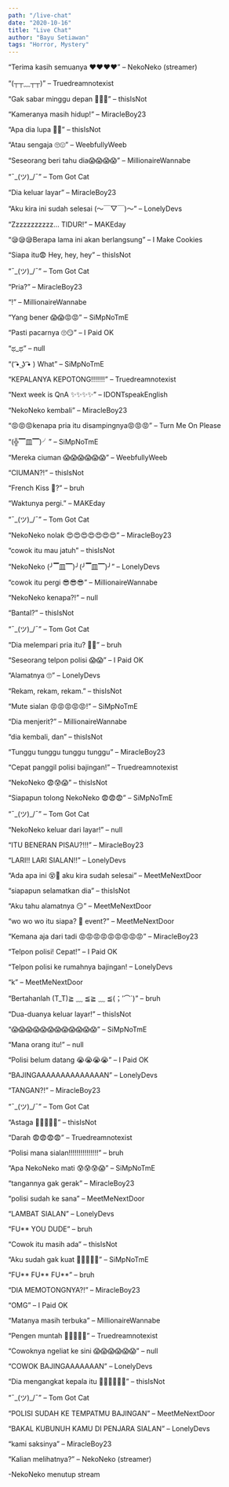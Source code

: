 ```yaml
---
path: "/live-chat"
date: "2020-10-16"
title: "Live Chat"
author: "Bayu Setiawan"
tags: "Horror, Mystery"
---
```

“Terima kasih semuanya ❤❤❤❤” – NekoNeko (streamer)

“(┬┬﹏┬┬)” – Truedreamnotexist

“Gak sabar minggu depan 👏👏👏” – thisIsNot

“Kameranya masih hidup!” – MiracleBoy23

“Apa dia lupa 🤷‍♂‍” – thisIsNot

“Atau sengaja 🙄😍” – WeebfullyWeeb

“Seseorang beri tahu dia😱😱😱😱” – MillionaireWannabe

“¯\_(ツ)_/¯” – Tom Got Cat

“Dia keluar layar” – MiracleBoy23

“Aku kira ini sudah selesai (～￣▽￣)～” – LonelyDevs

“Zzzzzzzzzzz… TIDUR!” – MAKEday

“😪😪😪Berapa lama ini akan berlangsung” – I Make Cookies

“Siapa itu😨 Hey, hey, hey” – thisIsNot

“¯\_(ツ)_/¯” – Tom Got Cat

“Pria?” – MiracleBoy23

“!” – MillionaireWannabe

“Yang bener 😱😱😡😡” – SiMpNoTmE

“Pasti pacarnya 🙄😏” – I Paid OK

“ಥ_ಥ” – null

“( ͡• ͜ʖ ͡• ) What” – SiMpNoTmE

“KEPALANYA KEPOTONG!!!!!!!” – Truedreamnotexist

“Next week is QnA ✨✨✨✨” – IDONTspeakEnglish

“NekoNeko kembali” – MiracleBoy23

“😡😡😡kenapa pria itu disampingnya😡😡😡” – Turn Me On Please

“(╬▔皿▔)╯” – SiMpNoTmE

“Mereka ciuman 😱😱😱😱😱😱” – WeebfullyWeeb

“CIUMAN?!” – thisIsNot

“French Kiss 🤔?” – bruh

“Waktunya pergi.” – MAKEday

“¯\_(ツ)_/¯” – Tom Got Cat

“NekoNeko nolak 😍😍😍😍😍😍😍” – MiracleBoy23

“cowok itu mau jatuh” – thisIsNot

“NekoNeko (╯▔皿▔)╯(╯▔皿▔)╯” – LonelyDevs

“cowok itu pergi 😎😎😎” – MillionaireWannabe

“NekoNeko kenapa?!” – null

“Bantal?” – thisIsNot

“¯\_(ツ)_/¯” – Tom Got Cat

“Dia melempari pria itu? 🤷‍♀‍” – bruh

“Seseorang telpon polisi 😱😱” – I Paid OK

“Alamatnya 🙄” – LonelyDevs

“Rekam, rekam, rekam.” – thisIsNot

“Mute sialan 😡😡😡😡😡!” – SiMpNoTmE

“Dia menjerit?” – MillionaireWannabe

“dia kembali, dan” – thisIsNot

“Tunggu tunggu tunggu tunggu” – MiracleBoy23

“Cepat panggil polisi bajingan!” – Truedreamnotexist

“NekoNeko 😨😰😱” – thisIsNot

“Siapapun tolong NekoNeko 😨😨😨” – SiMpNoTmE

“¯\_(ツ)_/¯” – Tom Got Cat

“NekoNeko keluar dari layar!” – null

“ITU BENERAN PISAU?!!!” – MiracleBoy23

“LARI!! LARI SIALAN!!” – LonelyDevs

“Ada apa ini 😵🥱 aku kira sudah selesai” – MeetMeNextDoor

“siapapun selamatkan dia” – thisIsNot

“Aku tahu alamatnya 😏” – MeetMeNextDoor

“wo wo wo itu siapa? 🤔 event?” – MeetMeNextDoor

“Kemana aja dari tadi 😡😡😡😡😡😡😡😡😡” – MiracleBoy23

“Telpon polisi! Cepat!” – I Paid OK

“Telpon polisi ke rumahnya bajingan! – LonelyDevs

“k” –  MeetMeNextDoor

“Bertahanlah (T_T)≧ ﹏ ≦≧ ﹏ ≦(；′⌒`)” – bruh

“Dua-duanya keluar layar!” – thisIsNot

“😱😱😱😱😱😱😱😱😱😱😱😱” – SiMpNoTmE

“Mana orang itu!” – null

“Polisi belum datang 😭😭😭😭” – I Paid OK

“BAJINGAAAAAAAAAAAAAAN” – LonelyDevs

“TANGAN?!” – MiracleBoy23

“¯\_(ツ)_/¯” – Tom Got Cat

“Astaga 🤢🤢🤢🤢🤮” – thisIsNot

“Darah 😨😨😨😨” – Truedreamnotexist

“Polisi mana sialan!!!!!!!!!!!!!!!” – bruh

“Apa NekoNeko mati 😰😰😰😱” – SiMpNoTmE

“tangannya gak gerak” – MiracleBoy23

“polisi sudah ke sana” – MeetMeNextDoor

“LAMBAT SIALAN” – LonelyDevs

“FU** YOU DUDE” – bruh

“Cowok itu masih ada” – thisIsNot

“Aku sudah gak kuat 🤢🤢🤢🤢🤮” – SiMpNoTmE

“FU** FU** FU**” – bruh

“DIA MEMOTONGNYA?!” – MiracleBoy23

“OMG” – I Paid OK

“Matanya masih terbuka” – MillionaireWannabe

“Pengen muntah 🤢🤢🤢🤮😡” – Truedreamnotexist

“Cowoknya ngeliat ke sini 😱😱😱😱😱😱” – null

“COWOK BAJINGAAAAAAAN” – LonelyDevs

“Dia mengangkat kepala itu 🤮🤮🤮🤮🤮🤮” –  thisIsNot

“¯\_(ツ)_/¯” – Tom Got Cat

“POLISI SUDAH KE TEMPATMU BAJINGAN” – MeetMeNextDoor

“BAKAL KUBUNUH KAMU DI PENJARA SIALAN” – LonelyDevs

“kami saksinya” – MiracleBoy23

“Kalian melihatnya?” – NekoNeko (streamer)

-NekoNeko menutup stream
